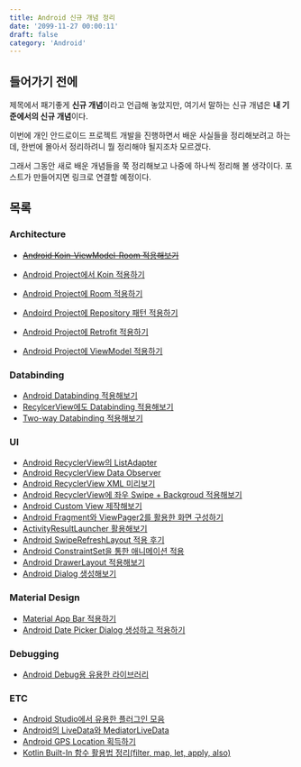 ```yaml
---
title: Android 신규 개념 정리
date: '2099-11-27 00:00:11'
draft: false
category: 'Android'
---
```


## 들어가기 전에

제목에서 패기좋게 **신규 개념**이라고 언급해 놓았지만, 여기서 말하는 신규 개념은 **내 기준에서의 신규 개념**이다.

이번에 개인 안드로이드 프로젝트 개발을 진행하면서 배운 사실들을 정리해보려고 하는데, 한번에 몰아서 정리하려니 뭘 정리해야 될지조차 모르겠다.

그래서 그동안 새로 배운 개념들을 쭉 정리해보고 나중에 하나씩 정리해 볼 생각이다. 포스트가 만들어지면 링크로 연결할 예정이다.

## 목록

### Architecture

- ~~[Android Koin-ViewModel-Room 적용해보기](https://sulfurbottom.netlify.com/Android/Android-Koin-ViewModel-Room-적용해보기/)~~

- [Android Project에서 Koin 적용하기](https://sulfurbottom.netlify.com/Android/android-project에-koin-적용하기)
- [Android Project에 Room 적용하기](https://sulfurbottom.netlify.com/Android/android-project에-room-적용하기)
- [Andoird Project에 Repository 패턴 적용하기](https://sulfurbottom.netlify.com/Android/android-project에-repository-패턴-적용하기)
- [Android Project에 Retrofit 적용하기](https://sulfurbottom.netlify.com/Android/)
- [Android Project에 ViewModel 적용하기](https://sulfurbottom.netlify.com/Android/)

### Databinding

- [Android Databinding 적용해보기](https://sulfurbottom.netlify.com/Android/android-databinding-적용해보기)
- [RecylcerView에도 Databinding 적용해보기](https://sulfurbottom.netlify.com/Android/recyclerview에도-databinding-적용해보기)
- [Two-way Databinding 적용해보기](https://sulfurbottom.netlify.com/Android/two-way-databinding-적용해보기)

### UI

- [Android RecyclerView의 ListAdapter](https://sulfurbottom.netlify.com/Android/Android-RecyclerView의-ListAdapter/)
- [Android RecyclerView Data Observer](https://sulfurbottom.netlify.com/Android/Android-RecyclerView-Data-Observer/)
- [Android RecyclerView XML 미리보기](https://sulfurbottom.netlify.com/Android/Android-RecyclerView-XML-미리보기/)
- [Android RecyclerView에 좌우 Swipe + Backgroud 적용해보기](https://sulfurbottom.netlify.com/Android/Android-RecyclerView에-좌우-Swipe-Backgroud-적용해보기/)
- [Android Custom View 제작해보기](https://sulfurbottom.netlify.com/Android/android-custom-view-제작해보기)
- [Android Fragment와 ViewPager2를 활용한 화면 구성하기](https://sulfurbottom.netlify.com/Android/android-fragment와-viewpager2를-활용한-화면-구성하기)
- [ActivityResultLauncher 활용해보기](https://sulfurbottom.netlify.com/Android/activityresultlauncher-활용해보기)
- [Android SwipeRefreshLayout 적용 후기](https://sulfurbottom.netlify.com/Android/Android-SwipeRefreshLayout-적용-후기/)
- [Android ConstraintSet을 통한 애니메이션 적용](https://sulfurbottom.netlify.com/Android/Android-ConstraintSet을-통한-애니메이션-적용/)
- [Android DrawerLayout 적용해보기](https://sulfurbottom.netlify.com/Android/Android-DrawerLayout-적용해보기/)
- [Android Dialog 생성해보기](https://sulfurbottom.netlify.com/Android/android-dialog-생성해보기)

### Material Design

- [Material App Bar 적용하기](https://sulfurbottom.netlify.com/Android/material-app-bar-적용하기)
- [Android Date Picker Dialog 생성하고 적용하기](https://sulfurbottom.netlify.com/Android/android-date-picker-dialog-생성하고-적용하기)

### Debugging

- [Android Debug용 유용한 라이브러리](https://sulfurbottom.netlify.com/Android/Android-Debug용-유용한-라이브러리/)

### ETC

- [Android Studio에서 유용한 플러그인 모음](https://sulfurbottom.netlify.com/Android/android-studio에서-유용한-플러그인-모음)
- [Android의 LiveData와 MediatorLiveData](https://sulfurbottom.netlify.com/Android/Android의-LiveData와-MediatorLiveData/)
- [Android GPS Location 획득하기](https://sulfurbottom.netlify.com/Android/android-gps-location-획득하기)
- [Kotlin Built-In 함수 활용법 정리(filter, map, let, apply, also)](https://sulfurbottom.netlify.com/Development/Kotlin-Built-In-함수-활용법-정리/)
